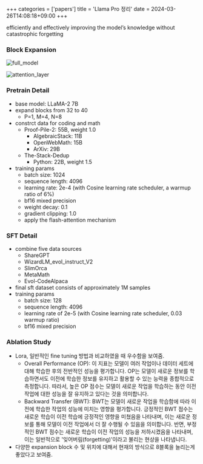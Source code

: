 +++
categories = ['papers']
title = 'Llama Pro 정리'
date = 2024-03-26T14:08:18+09:00
+++

efficiently and effectively improving the model’s knowledge without catastrophic
forgetting

### Block Expansion

![full_model](https://github.com/currybab/currybab.github.io/assets/7679722/f612acf4-b655-43e7-89ee-c851127db96b)

![attention_layer](https://github.com/currybab/currybab.github.io/assets/7679722/d0e59095-aa2a-4d2a-a835-f5391579df9c)

### Pretrain Detail

- base model: LLaMA-2 7B
- expand blocks from 32 to 40
    - P=1, M=4, N=8
- constrct data for coding and math
    - Proof-Pile-2: 55B, weight 1.0
        - AlgebraicStack: 11B 
        - OpenWebMath: 15B
        - ArXiv: 29B
    - The-Stack-Dedup
        - Python: 22B, weight 1.5
- training params
    - batch size: 1024 
    - sequence length: 4096 
    - learning rate: 2e-4 (with Cosine learning rate scheduler, a warmup ratio of 6%)
    - bf16 mixed precision
    - weight decay: 0.1
    - gradient clipping: 1.0
    - apply the flash-attention mechanism

### SFT Detail

- combine five data sources
    - ShareGPT
    - WizardLM_evol_instruct_V2
    - SlimOrca
    - MetaMath
    - Evol-CodeAlpaca
- final sft dataset consists of approximately 1M samples
- training params
    - batch size: 128
    - sequence length: 4096
    - learning rate of 2e-5 (with Cosine learning rate scheduler, 0.03 warmup ratio)
    - bf16 mixed precision

### Ablation Study

- Lora, 일반적인 fine tuning 방법과 비교하였을 때 우수함을 보여줌.
    - Overall Performance (OP): 이 지표는 모델이 여러 작업이나 데이터 세트에 대해 학습한 후의 전반적인 성능을 평가합니다. OP는 모델이 새로운 정보를 학습하면서도 이전에 학습한 정보를 유지하고 활용할 수 있는 능력을 종합적으로 측정합니다. 따라서, 높은 OP 점수는 모델이 새로운 작업을 학습하는 동안 이전 작업에 대한 성능을 잘 유지하고 있다는 것을 의미합니다.
    - Backward Transfer (BWT): BWT는 모델이 새로운 작업을 학습함에 따라 이전에 학습한 작업의 성능에 미치는 영향을 평가합니다. 긍정적인 BWT 점수는 새로운 학습이 이전 학습에 긍정적인 영향을 미쳤음을 나타내며, 이는 새로운 정보를 통해 모델이 이전 작업에서 더 잘 수행될 수 있음을 의미합니다. 반면, 부정적인 BWT 점수는 새로운 학습이 이전 작업의 성능을 저하시켰음을 나타내며, 이는 일반적으로 '잊어버림(forgetting)'이라고 불리는 현상을 나타냅니다.
- 다양한 expansion block 수 및 위치에 대해서 현재의 방식으로 8블록을 늘리는게 좋았다고 보여줌.

